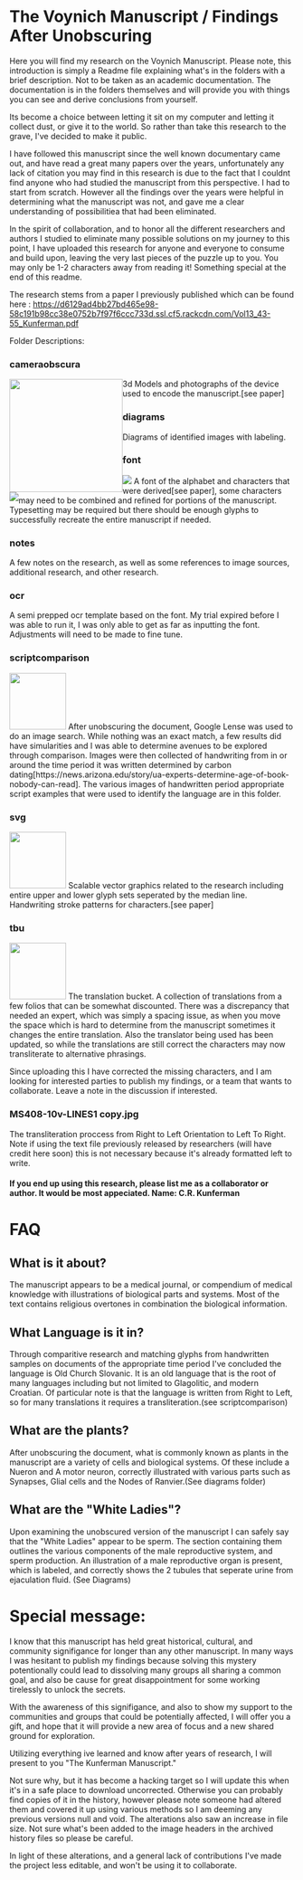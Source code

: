 # The Voynich Manuscript / Findings After Unobscuring

Here you will find my research on the Voynich Manuscript. Please note, this introduction is simply a Readme file explaining what's in the folders with a brief description. Not to be taken as an academic documentation. The documentation is in the folders themselves and will provide you with things you can see and derive conclusions from yourself.

Its become a choice between letting it sit on my computer and letting it collect dust, or give it to the world. So rather than take this research to the grave, I've decided to make it public. 

I have followed this manuscript since the well known documentary came out, and have read a great many papers over the years, unfortunately any lack of citation you may find in this research is due to the fact that I couldnt find anyone who had studied the manuscript from this perspective. I had to start from scratch. However all the findings over the years were helpful in determining what the manuscript was not, and gave me a clear understanding of possibilitiea that had been eliminated.

In the spirit of collaboration, and to honor all the different researchers and authors I studied to eliminate many possible solutions on my journey to this point, I have uploaded this research for anyone and everyone to consume and build upon, leaving the very last pieces of the puzzle up to you. You may only be 1-2 characters away from reading it! Something special at the end of this readme.

The research stems from a paper I previously published which can be found here : https://d6129ad4bb27bd465e98-58c191b98cc38e0752b7f97f6ccc733d.ssl.cf5.rackcdn.com/Vol13_43-55_Kunferman.pdf 

Folder Descriptions:

### cameraobscura
<img src="https://github.com/crknftart/VoynichManuscript/assets/134263232/3090ef1d-c821-4588-b577-5a7633fb864b" width="200" style="float:left;clear both;">
3d Models and photographs of the device used to encode the manuscript.[see paper]

### diagrams
<img src="https://github.com/crknftart/VoynichManuscript/assets/134263232/5edd53f5-0c4f-4121-8a3d-df7976179a06" style="float:left;clear:both;">
Diagrams of identified images with labeling. 

### font
<img src="https://github.com/crknftart/VoynichManuscript/assets/134263232/9916f8f7-f2c1-480c-a62e-fd3006adb7d3">
A font of the alphabet and characters that were derived[see paper], some characters may need to be combined and refined for portions of the manuscript. Typesetting may be required but there should be enough glyphs to successfully recreate the entire manuscript if needed.

### notes
A few notes on the research, as well as some references to image sources, additional research, and other research.

### ocr
A semi prepped ocr template based on the font. My trial expired before I was able to run it, I was only able to get as far as inputting the font. Adjustments will need to be made to fine tune.

### scriptcomparison
<img src="https://github.com/crknftart/VoynichManuscript/assets/134263232/c742cb90-4b5f-49d2-9bf9-8325718b367b" width=100>
After unobscuring the document, Google Lense was used to do an image search. While nothing was an exact match, a few results did have simularities and I was able to determine avenues to be explored through comparison. Images were then collected of handwriting from in or around the time period it was written determined by carbon dating[https://news.arizona.edu/story/ua-experts-determine-age-of-book-nobody-can-read]. The various images of handwritten period appropriate script examples that were used to identify the language are in this folder.

### svg
<img src="https://github.com/crknftart/VoynichManuscript/assets/134263232/d132322d-2fd9-43fc-b62c-401931053cb5" width="100">
Scalable vector graphics related to the research including entire upper and lower glyph sets seperated by the median line. Handwriting stroke patterns for characters.[see paper]


### tbu
<img src="https://github.com/crknftart/VoynichManuscript/assets/134263232/dd31f581-1898-4e30-b341-0a7d3e0d15e6" width="100">
The translation bucket. A collection of translations from a few folios that can be somewhat discounted. There was a discrepancy that needed an expert, which was simply a spacing issue, as when you move the space which is hard to determine from the manuscript sometimes it changes the entire translation. Also the translator being used has been updated, so while the translations are still correct the characters may now transliterate to alternative phrasings.

Since uploading this I have corrected the missing characters, and I am looking for interested parties to publish my findings, or a team that wants to collaborate. Leave a note in the discussion if interested.

### MS408-10v-LINES1 copy.jpg
The transliteration proccess from Right to Left Orientation to Left To Right. Note if using the text file previously released by researchers (will have credit here soon) this is not necessary because it's already formatted left to write.


#### If you end up using this research, please list me as a collaborator or author. It would be most appeciated. Name: C.R. Kunferman


# FAQ
## What is it about?
The manuscript appears to be a medical journal, or compendium of medical knowledge with illustrations of biological parts and systems. Most of the text contains religious overtones in combination the biological information.

## What Language is it in?
Through comparitive research and matching glyphs from handwritten samples on documents of the appropriate time period I've concluded the language is Old Church Slovanic. It is an old language that is the root of many languages including but not limited to Glagolitic, and modern Croatian. Of particular note is that the language is written from Right to Left, so for many translations it requires a transliteration.(see scriptcomparison)

## What are the plants?
After unobscuring the document, what is commonly known as plants in the manuscript are a variety of cells and biological systems. Of these include a Nueron and A motor neuron, correctly illustrated with various parts such as Synapses, Glial cells and the Nodes of Ranvier.(See diagrams folder)

## What are the "White Ladies"?
Upon examining the unobscured version of the manuscript I can safely say that the "White Ladies" appear to be sperm. The section containing them outlines the various components of the male reproductive system, and sperm production. An illustration of a male reproductive organ is present, which is labeled, and correctly shows the 2 tubules that seperate urine from ejaculation fluid. (See Diagrams)


# Special message: 
I know that this manuscript has held great historical, cultural, and community signifigance for longer than any other manuscript. In many ways I was hesitant to publish my findings because solving this mystery potentionally could lead to dissolving many groups all sharing a common goal, and also be cause for great disappointment for some working tirelessly to unlock the secrets.

With the awareness of this signifigance, and also to show my support to the communities and groups that could be potentially affected, I will offer you a gift, and hope that it will provide a new area of focus and a new shared ground for exploration.

Utilizing everything ive learned and know after years of research, I will present to you "The Kunferman Manuscript."

Not sure why, but it has become a hacking target so I will update this when it's in a safe place to download uncorrected. Otherwise you can probably find copies of it in the history, however please note someone had altered them and covered it up using various methods so I am deeming any previous versions null and void. The alterations also saw an increase in file size. Not sure what's been added to the image headers in the archived history files so please be careful.

In light of these alterations, and a general lack of contributions I've made the project less editable, and won't be using it to collaborate.
